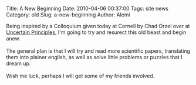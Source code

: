 Title: A New Beginning
Date: 2010-04-06 00:37:00
Tags: site news
Category: old
Slug: a-new-beginning
Author: Alemi

Being inspired by a Colloquium given today at Cornell by Chad Orzel over at <a href="http://scienceblogs.com/principles/">Uncertain Principles</a>, I'm going to try and resurect this old beast and begin anew.<br /><br />The general plan is that I will try and read more scientific papers, translating them into plainer english, as well as solve little problems or puzzles that I dream up.<br /><br />Wish me luck, perhaps I will get some of my friends involved.

